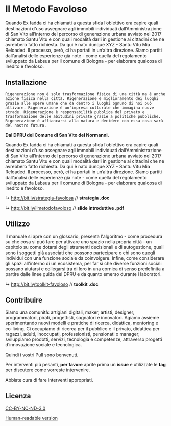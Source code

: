 # Il Metodo Favoloso

Quando Ex fadda ci ha chiamati a questa sfida l’obiettivo era capire quali destinazioni d'uso assegnare agli immobili individuati dall’Amministrazione di San Vito all’interno del percorso di generazione urbana avviato nel 2017 chiamato Santu Vitu e con quali modalità darli in gestione ai cittadini che ne avrebbero fatto richiesta. Da qui è nato dunque XYZ - Santu Vitu Mia Reloaded. Il processo, però, ci ha portati in un’altra direzione. Siamo partiti dall’analisi delle esperienze già note - come quella del regolamento sviluppato da Labsus per il comune di Bologna - per elaborare qualcosa di inedito e favoloso.


## Installazione

```Rigenerazione non è solo trasformazione fisica di una città ma è anche azione fisica nella città. Rigenerazione è miglioramento dei luoghi grazie alle opere umane che da dentro i luoghi ognuno di noi può attivare. Rigenerazione è un'impresa culturale che immagina nuove strade. Rigenerazione è responsabilità pubblica del privato e trasformazione delle abitudini private grazie a politiche pubbliche. Rigenerazione è affiancarsi alla natura e decidere con essa cosa sarà del nostro futuro. ```

**Dal DPRU del Comune di San Vito dei Normanni.**

Quando Ex fadda ci ha chiamati a questa sfida l’obiettivo era capire quali destinazioni d'uso assegnare agli immobili individuati dall’Amministrazione di San Vito all’interno del percorso di generazione urbana avviato nel 2017 chiamato Santu Vitu e con quali modalità darli in gestione ai cittadini che ne avrebbero fatto richiesta. Da qui è nato dunque XYZ - Santu Vitu Mia Reloaded. Il processo, però, ci ha portati in un’altra direzione. Siamo partiti dall’analisi delle esperienze già note - come quella del regolamento sviluppato da Labsus per il comune di Bologna - per elaborare qualcosa di inedito e favoloso.

↳ http://bit.ly/strategia-favolosa // **strategia .doc**

↳ http://bit.ly/ilmetodofavoloso // **slide introduttive .pdf**

## Utilizzo

Il manuale si apre con un glossario, presenta l'algoritmo - come procedura su che cosa si può fare per attivare uno spazio nella propria città - un capitolo su come dotarsi degli strumenti decisionali e di autogestione, quali sono i soggetti già associati che possono partecipare o chi sono quegli individui con una funzione sociale da coinvolgere. Infine, come considerare gli spazi all'interno di un ecosistema, per far sì che diverse funzioni sociali possano aiutarsi e collegarsi tra di loro in una cornica di senso predefinita a partire dalle linee guida del DPRU e da quanto emerso durante i laboratori.

↳ http://bit.ly/toolkit-favoloso // **toolkit .doc**

## Contribuire
Siamo una comunità: artigiani digitali, maker, artisti, designer, programmatori, pirati, progettisti, sognatori e innovatori. Agiamo assieme sperimentando nuovi modelli e pratiche di ricerca, didattica, mentoring e co-living. Ci occupiamo di ricerca per il pubblico e il privato, didattica per ragazzi, adulti, inoccupati, professionisti, pensionati o manager; sviluppiamo prodotti, servizi, tecnologia e competenze, attraverso progetti d’innovazione sociale e tecnologica.

Quindi i vostri Pull sono benvenuti. 

Per interventi più pesanti, **per favore** aprite prima un **issue** e utilizzate le **tag** per discutere come vorreste intervenire.

Abbiate cura di fare interventi appropriati.

## Licenza

[CC-BY-NC-ND-3.0](https://creativecommons.org/licenses/by-nc-nd/3.0/legalcode)

[Human-readable version](https://creativecommons.org/licenses/by/3.0/)
